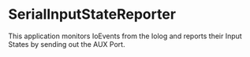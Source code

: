 # SerialInputStateReporter
This application monitors IoEvents from the Iolog and reports their Input States by sending out the AUX Port.
